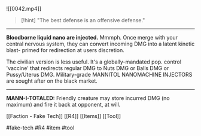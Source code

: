 ![[0042.mp4]]

> [!hint] 
> "The best defense is an offensive defense." 

***
**Bloodborne liquid nano are injected.** Mmmph. Once merge with your central nervous system, they can convert incoming DMG into a latent kinetic blast- primed for redirection at users discretion.

The civilian version is less useful. It's a globally-mandated pop. control 'vaccine' that redirects regular DMG to Nuts DMG or Balls DMG or Pussy/Uterus DMG. Military-grade MANNITOL NANOMACHINE INJECTORS are sought after on the black market.
***
**MANN-I-TOTALED:** Friendly creature may store incurred DMG (no maximum) and fire it back at opponent, at will.

[[Faction - Fake Tech]]
[[R4]]
[[Items]]
[[Tool]]

#fake-tech #R4 #item #tool 